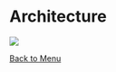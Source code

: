 # Architecture

![](http://www.yoctoproject.org/docs/current/yocto-project-qs/figures/yocto-environment.png)

[Back to Menu](./menu.html#(2))
